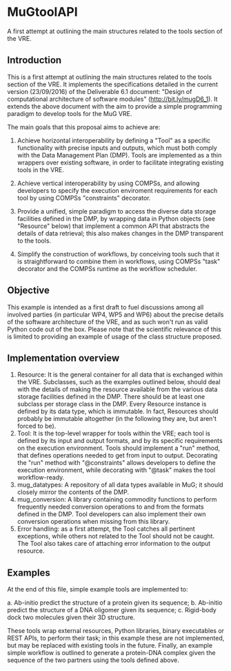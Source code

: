 # MuGtoolAPI
A first attempt at outlining the main structures related to the tools section of the VRE.

## Introduction
This is a first attempt at outlining the main structures related to the
tools section of the VRE. It implements the specifications detailed in the
current version (23/09/2016) of the Deliverable 6.1 document: "Design of
computational architecture of software modules" (http://bit.ly/mugD6_1). It
extends the above document with the aim to provide a simple programming
paradigm to develop tools for the MuG VRE.

The main goals that this proposal aims to achieve are:

1. Achieve horizontal interoperability by defining a "Tool" as a specific
functionality with precise inputs and outputs, which must both comply with the
Data Management Plan (DMP). Tools are implemented as a thin wrappers over
existing software, in order to facilitate integrating existing tools in the
VRE.

2. Achieve vertical interoperability by using COMPSs, and allowing
developers to specify the execution enviroment requirements for each tool by
using COMPSs "constraints" decorator. 

3. Provide a unified, simple paradigm to access the diverse data storage
facilities defined in the DMP, by wrapping data in Python objects (see
"Resource" below) that implement a common API that abstracts the details of
data retrieval; this also makes changes in the DMP transparent to the tools.

4. Simplify the construction of workflows, by conceiving tools such that it is
straightforward to combine them in workflows, using COMPSs "task" decorator and
the COMPSs runtime as the workflow scheduler. 

## Objective

This example is intended as a first draft to fuel discussions among all
involved parties (in particular WP4, WP5 and WP6) about the precise details of
the software architecture of the VRE, and as such won't run as valid Python
code out of the box. Please note that the scientific relevance of this is
limited to providing an example of usage of the class structure proposed.

## Implementation overview

1. Resource:
     It is the general container for all data that is exchanged within the
     VRE. Subclasses, such as the examples outlined below, should deal with the
     details of making the resource available from the various data storage
     facilities defined in the DMP. There should be at least one subclass per
     storage class in the DMP. Every Resource instance is defined by its data
     type, which is immutable. In fact, Resources should probably be immutable
     altogether (in the following they are, but aren't forced to be).  
2. Tool:
     It is the top-level wrapper for tools within the VRE; each tool is defined
     by its input and output formats, and by its specific requirements on the
     execution environment. Tools should implement a "run" method, that defines
     operations needed to get from input to output. Decorating the "run" method
     with "@constraints" allows developers to define the execution environment,
     while decorating with "@task" makes the tool workflow-ready.
3. mug_datatypes:
     A repository of all data types available in MuG; it should closely mirror
     the contents of the DMP. 
4. mug_conversion:
     A library containing commodity functions to perform frequently needed
     conversion operations to and from the formats defined in the DMP. Tool
     developers can also implement their own conversion operations when missing
     from this library.
5. Error handling:
     as a first attempt, the Tool catches all pertinent exceptions, while
     others not related to the Tool should not be caught. The Tool also takes
     care of attaching error information to the output resource.

## Examples

At the end of this file, simple example tools are implemented to:

a. Ab-initio predict the structure of a protein given its sequence;
b. Ab-initio predict the structure of a DNA oligomer given its sequence;
c. Rigid-body dock two molecules given their 3D structure.

These tools wrap external resources, Python libraries, binary executables or 
REST APIs, to perform their task; in this example these are not implemented,
but may be replaced with existing tools in the future. Finally, an example
simple workflow is outlined to generate a protein-DNA complex given the
sequence of the two partners using the tools defined above.
